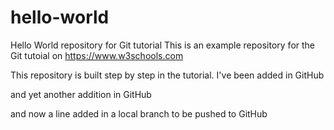 # hello-world
Hello World repository for Git tutorial
This is an example repository for the Git tutoial on https://www.w3schools.com

This repository is built step by step in the tutorial.
I've been added in GitHub

and yet another addition in GitHub

and now a line added in a local branch to be pushed to GitHub
